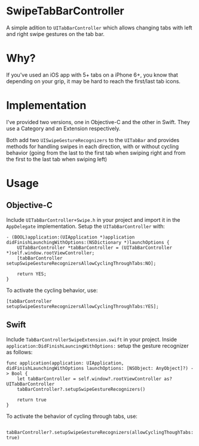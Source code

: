 # SwipeTabBarController

A simple adition to `UITabBarController` which allows changing tabs with left and right swipe gestures on the tab bar.

# Why?

If you've used an iOS app with 5+ tabs on a iPhone 6+, you know that depending on your grip, it may be hard to reach the first/last tab icons.

# Implementation

I've provided two versions, one in Objective-C and the other in Swift. They use a Category and an Extension respectively.

Both add two `UISwipeGestureRecognizers` to the `UITabBar` and provides methods for handling swipes in each direction, with or without cycling behavior (going from the last to the first tab when swiping right and from the first to the last tab when swiping left)

# Usage

## Objective-C

Include `UITabBarController+Swipe.h` in your project and import it in the `AppDelegate` implementation. Setup the `UITabBarController` with:

    - (BOOL)application:(UIApplication *)application didFinishLaunchingWithOptions:(NSDictionary *)launchOptions {    
        UITabBarController *tabBarController = (UITabBarController *)self.window.rootViewController;
        [tabBarController setupSwipeGestureRecognizersAllowCyclingThroughTabs:NO];
        
        return YES;
    }
To activate the cycling behavior, use:

    [tabBarController setupSwipeGestureRecognizersAllowCyclingThroughTabs:YES];

## Swift

Include `TabBarControllerSwipeExtension.swift` in your project. Inside `application:DidFinishLauncingWithOptions:` setup the gesture recognizer as follows:

    func application(application: UIApplication, didFinishLaunchingWithOptions launchOptions: [NSObject: AnyObject]?) -> Bool {
        let tabBarController = self.window?.rootViewController as? UITabBarController
        tabBarController?.setupSwipeGestureRecognizers()
        
        return true
    }

To activate the behavior of cycling through tabs, use:

        tabBarController?.setupSwipeGestureRecognizers(allowCyclingThoughTabs: true)
